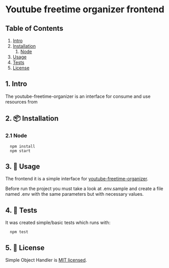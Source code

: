 # Youtube freetime organizer frontend


## Table of Contents

<!-- vscode-markdown-toc -->
1. [Intro](#Intro)
2. [Installation](#Installation)
    1. [Node](#Node)
3. [Usage](#Usage)
4. [Tests](#Tests)
5. [License](#License)


## 1. <a name='Intro'></a>Intro

The youtube-freetime-organizer is an interface for consume and use resources from


## 2. 📦 <a name='Installation'></a>Installation


### 2.1 Node
```
  npm install
  npm start
```

## 3. 📄 <a name='Usage'></a>Usage

The frontend it is a simple interface for [youtube-freetime-organizer](https://github.com/cdjohnnatha/youtube-freetime-organizer).

Before run the project you must take a look at .env.sample and create a file named .env with the same parameters but with necessary values.

## 4. 📄 <a name='Tests'></a>Tests

It was created simple/basic tests which runs with:

```
  npm test
```

## 5. 📄 <a name='License'></a>License
Simple Object Handler is [MIT licensed](./LICENSE).